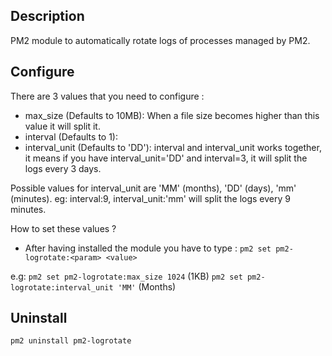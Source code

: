 ## Description

PM2 module to automatically rotate logs of processes managed by PM2.

## Configure

There are 3 values that you need to configure :

- max_size (Defaults to 10MB): When a file size becomes higher than this value it will split it.
- interval (Defaults to 1):
- interval_unit (Defaults to 'DD'): interval and interval_unit works together, it means if you have interval_unit='DD' and interval=3, it will split the logs every 3 days.

Possible values for interval_unit are 'MM' (months), 'DD' (days), 'mm' (minutes).
eg: interval:9, interval_unit:'mm' will split the logs every 9 minutes.

How to set these values ?

- After having installed the module you have to type :
`pm2 set pm2-logrotate:<param> <value>`

e.g: `pm2 set pm2-logrotate:max_size 1024` (1KB)
`pm2 set pm2-logrotate:interval_unit 'MM'` (Months)

## Uninstall

```bash
pm2 uninstall pm2-logrotate
```
